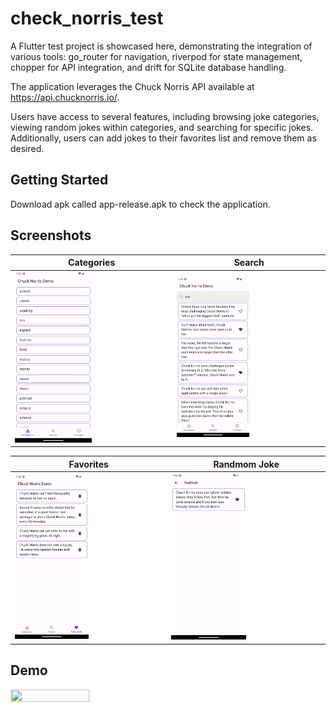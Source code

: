 # check_norris_test
A Flutter test project is showcased here, demonstrating the integration of various tools: go_router for navigation, riverpod for state management, chopper for API integration, and drift for SQLite database handling.

The application leverages the Chuck Norris API available at https://api.chucknorris.io/.

Users have access to several features, including browsing joke categories, viewing random jokes within categories, and searching for specific jokes. Additionally, users can add jokes to their favorites list and remove them as desired.

## Getting Started
Download apk called app-release.apk to check the application.

## Screenshots
| Categories  | Search|
| ------------- | ------------- |
| <img src="https://github.com/chechoora/check_norris_test/blob/main/readme_tools/categories.png?raw=true" width=50% height=50%/> | <img src="https://github.com/chechoora/check_norris_test/blob/main/readme_tools/search.png?raw=true" width=50% height=50% />  |

| Favorites  | Randmom Joke|
| ------------- | ------------- |
| <img src="https://github.com/chechoora/check_norris_test/blob/main/readme_tools/favorites.png?raw=true" width=50% height=50%/> | <img src="https://github.com/chechoora/check_norris_test/blob/main/readme_tools/random_joke.png?raw=true" width=50% height=50% />  |

## Demo
<img src="https://github.com/chechoora/check_norris_test/blob/main/readme_tools/demo.gif?raw=true" width=50% height=50% />
